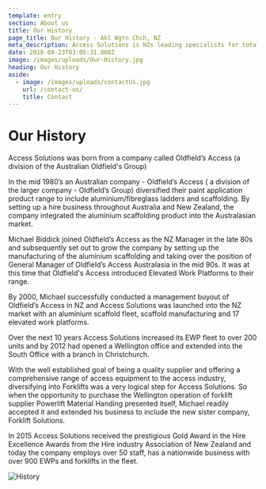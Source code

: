 ```yaml
---
template: entry
section: About us
title: Our History
page_title: Our History - Akl Wgtn Chch, NZ
meta_description: Access Solutions is NZs leading specialists for total access solution equipment. 100% NZ owned &amp; operated. Read about us - Make an enquiry today
date: 2018-08-23T03:05:31.808Z
image: /images/uploads/Our-History.jpg
heading: Our History
aside:
  - image: /images/uploads/contactUs.jpg
    url: /contact-us/
    title: Contact
---
```


# Our History

Access Solutions was born from a company called Oldfield’s Access (a division of the Australian Oldfield's Group)

In the mid 1980’s an Australian company - Oldfield’s Access ( a division of the larger company - Oldfield’s Group) diversified their paint application product range to include aluminium/fibreglass ladders and scaffolding. By setting up a hire business throughout Australia and New Zealand, the company integrated the aluminium scaffolding product into the Australasian market.

Michael Biddick joined Oldfield’s Access as the NZ Manager in the late 80s and subsequently set out to grow the company by setting up the manufacturing of the aluminium scaffolding and taking over the position of General Manager of Oldfield’s Access Australasia in the mid 90s. It was at this time that Oldfield's Access introduced Elevated Work Platforms to their range.

By 2000, Michael successfully conducted a management buyout of Oldfield’s Access in NZ and Access Solutions was launched into the NZ market with an aluminium scaffold fleet, scaffold manufacturing and 17 elevated work platforms.

Over the next 10 years Access Solutions increased its EWP fleet to over 200 units and by 2012 had opened a Wellington office and extended into the South Office with a branch in Christchurch.

With the well established goal of being a quality supplier and offering a comprehensive range of access equipment to the access industry, diversifying into Forklifts was a very logical step for Access Solutions. So when the opportunity to purchase the Wellington operation of forklift supplier Powerlift Material Handing presented itself, Michael readily accepted it and extended his business to include the new sister company, Forklift Solutions.

In 2015 Access Solutions received the prestigious Gold Award in the Hire Excellence Awards from the Hire industry Association of New Zealand and today the company employs over 50 staff, has a nationwide business with over 900 EWPs and forklifts in the fleet.

![History](/images/uploads/History-Building.jpg)
